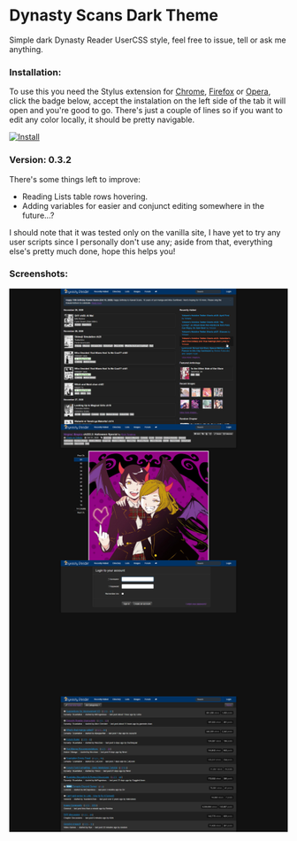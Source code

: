 # Dynasty Scans Dark Theme
Simple dark Dynasty Reader UserCSS style, feel free to issue, tell or ask me anything.

### Installation:
To use this you need the Stylus extension for [Chrome](https://chrome.google.com/webstore/detail/stylus/clngdbkpkpeebahjckkjfobafhncgmne), [Firefox](https://addons.mozilla.org/en-US/android/addon/styl-us/) or [Opera](https://addons.opera.com/es/extensions/details/stylus/), click the badge below, accept the instalation on the left side of the tab it will open and you're good to go.
There's just a couple of lines so if you want to edit any color locally, it should be pretty navigable.

[![Install](https://img.shields.io/badge/Install%20directly%20with-Stylus-00adad.svg)](https://raw.githubusercontent.com/ikorobus/DynastyScansDarkTheme/main/dsdt.user.css)

### Version: 0.3.2
There's some things left to improve:
- Reading Lists table rows hovering.
- Adding variables for easier and conjunct editing somewhere in the future...?

I should note that it was tested only on the vanilla site, I have yet to try any user scripts since I personally don't use any; aside from that, everything else's pretty much done, hope this helps you!

### Screenshots:
<img align="center" src="https://raw.githubusercontent.com/ikorobus/DynastyScansDarkTheme/main/images/sample01.png"></img>
<img align="center" src="https://raw.githubusercontent.com/ikorobus/DynastyScansDarkTheme/main/images/sample02.png"></img>
<img align="center" src="https://raw.githubusercontent.com/ikorobus/DynastyScansDarkTheme/main/images/sample03.png"></img>
<img align="center" src="https://raw.githubusercontent.com/ikorobus/DynastyScansDarkTheme/main/images/sample04.png"></img>
